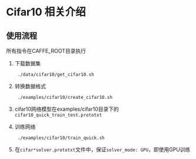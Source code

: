 # Cifar10 相关介绍

## 使用流程

所有指令在CAFFE_ROOT目录执行

1. 下载数据集

        ./data/cifar10/get_cifar10.sh
        
2. 转换数据格式

        ./examples/cifar10/create_cifar10.sh
        
3. cifar10网络模型在examples/cifar10目录下的`cifar10_quick_train_test.prototxt`

4. 训练网络

        ./examples/cifar10/train_quick.sh
        
5. 在`cifar*solver.prototxt`文件中，保证`solver_mode: GPU`，即使用GPU训练